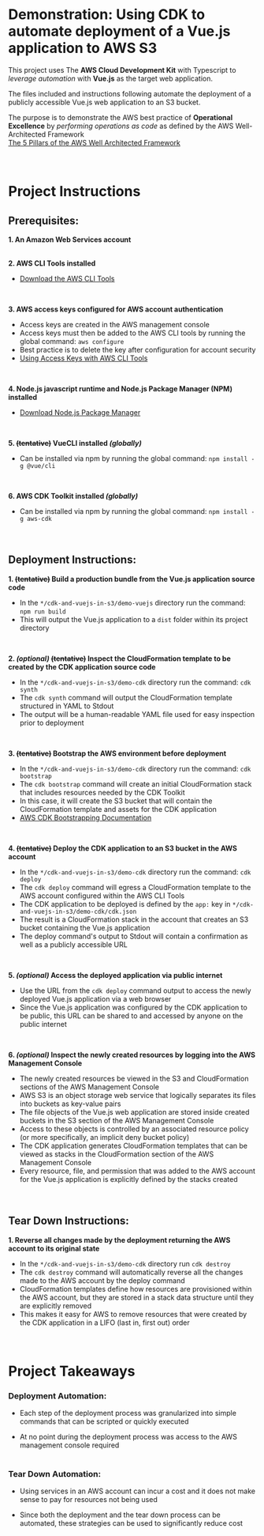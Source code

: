 # **Demonstration:** Using CDK to automate deployment of a Vue.js application to AWS S3

This project uses The **AWS Cloud Development Kit** with Typescript to *leverage automation* with **Vue.js** as the target web application.

The files included and instructions following automate the deployment of a publicly accessible Vue.js web application to an S3 bucket.

The purpose is to demonstrate the AWS best practice of **Operational Excellence** by *performing operations as code* as defined by the AWS Well-Architected Framework
<br/>[The 5 Pillars of the AWS Well Architected Framework](https://aws.amazon.com/blogs/apn/the-5-pillars-of-the-aws-well-architected-framework/)
<br/><br/><br/>


# Project Instructions

## Prerequisites:

**1. An Amazon Web Services account**
<br/><br/>

**2. AWS CLI Tools installed**
  * [Download the AWS CLI Tools](https://docs.aws.amazon.com/cli/latest/userguide/install-cliv2.html)
<br/>

**3. AWS access keys configured for AWS account authentication**
  * Access keys are created in the AWS management console
  * Access keys must then be added to the AWS CLI tools by running the global command: `aws configure`
  * Best practice is to delete the key after configuration for account security
  * [Using Access Keys with AWS CLI Tools](https://docs.aws.amazon.com/cli/latest/userguide/cli-chap-configure.html)
<br/>

**4. Node.js javascript runtime and Node.js Package Manager (NPM) installed**
  * [Download Node.js Package Manager](https://nodejs.org/en/download/package-manager/)
<br/>

**5. ~~(tentative)~~ VueCLI installed *(globally)***
  * Can be installed via npm by running the global command: `npm install -g @vue/cli`
<br/>

**6. AWS CDK Toolkit installed *(globally)***
  * Can be installed via npm by running the global command: `npm install -g aws-cdk`
<br/><br/><br/>


## Deployment Instructions:

**1. ~~(tentative)~~ Build a production bundle from the Vue.js application source code**
  * In the `*/cdk-and-vuejs-in-s3/demo-vuejs` directory run the command: `npm run build`
  * This will output the Vue.js application to a `dist` folder within its project directory
<br/>

**2. *(optional)* ~~(tentative)~~ Inspect the CloudFormation template to be created by the CDK application source code**
  * In the `*/cdk-and-vuejs-in-s3/demo-cdk` directory run the command: `cdk synth`
  * The `cdk synth` command will output the CloudFormation template structured in YAML to Stdout
  * The output will be a human-readable YAML file used for easy inspection prior to deployment
<br/>

**3. ~~(tentative)~~ Bootstrap the AWS environment before deployment**
  * In the `*/cdk-and-vuejs-in-s3/demo-cdk` directory run the command: `cdk bootstrap`
  * The `cdk bootstrap` command will create an initial CloudFormation stack that includes resources needed by the CDK Toolkit
  * In this case, it will create the S3 bucket that will contain the CloudFormation template and assets for the CDK application
  * [AWS CDK Bootstrapping Documentation](https://docs.aws.amazon.com/cdk/latest/guide/bootstrapping.html)
<br/>

**4. ~~(tentative)~~ Deploy the CDK application to an S3 bucket in the AWS account**
  * In the `*/cdk-and-vuejs-in-s3/demo-cdk` directory run the command: `cdk deploy`
  * The `cdk deploy` command will egress a CloudFormation template to the AWS account configured within the AWS CLI Tools
  * The CDK application to be deployed is defined by the `app:` key in `*/cdk-and-vuejs-in-s3/demo-cdk/cdk.json`
  * The result is a CloudFormation stack in the account that creates an S3 bucket containing the Vue.js application
  * The deploy command's output to Stdout will contain a confirmation as well as a publicly accessible URL
<br/>

**5. *(optional)* Access the deployed application via public internet**
  * Use the URL from the `cdk deploy` command output to access the newly deployed Vue.js application via a web browser
  * Since the Vue.js application was configured by the CDK application to be public, this URL can be shared to and accessed by anyone on the public internet
<br/>

**6. *(optional)* Inspect the newly created resources by logging into the AWS Management Console**
  * The newly created resources be viewed in the S3 and CloudFormation sections of the AWS Management Console
  * AWS S3 is an object storage web service that logically separates its files into buckets as key-value pairs
  * The file objects of the Vue.js web application are stored inside created buckets in the S3 section of the AWS Management Console
  * Access to these objects is controlled by an associated resource policy (or more specifically, an implicit deny bucket policy)
  * The CDK application generates CloudFormation templates that can be viewed as stacks in the CloudFormation section of the AWS Management Console
  * Every resource, file, and permission that was added to the AWS account for the Vue.js application is explicitly defined by the stacks created
<br/><br/><br/>



## Tear Down Instructions:

**1. Reverse all changes made by the deployment returning the AWS account to its original state**
  * In the `*/cdk-and-vuejs-in-s3/demo-cdk` directory run `cdk destroy`
  * The `cdk destroy` command will automatically reverse all the changes made to the AWS account by the deploy command
  * CloudFormation templates define how resources are provisioned within the AWS account, but they are stored in a stack data structure until they are explicitly removed
  * This makes it easy for AWS to remove resources that were created by the CDK application in a LIFO (last in, first out) order
<br/><br/><br/>

# Project Takeaways

### Deployment Automation:

  * Each step of the deployment process was granularized into simple commands that can be scripted or quickly executed

  * At no point during the deployment process was access to the AWS management console required
<br/><br/>


### Tear Down Automation:

  * Using services in an AWS account can incur a cost and it does not make sense to pay for resources not being used

  * Since both the deployment and the tear down process can be automated, these strategies can be used to significantly reduce cost
<br/><br/>




